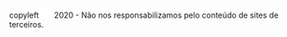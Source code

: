 copyleft <img src="img/cl.svg" alt="CopyLeft" width="20" /> 2020 - Não nos responsabilizamos pelo conteúdo de sites de terceiros.